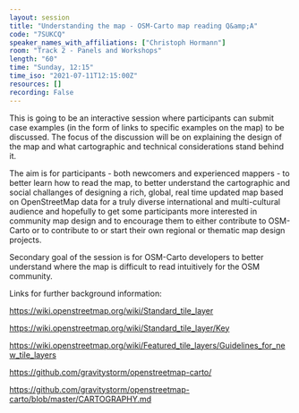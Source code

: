 ```yaml
---
layout: session
title: "Understanding the map - OSM-Carto map reading Q&amp;A"
code: "7SUKCQ"
speaker_names_with_affiliations: ["Christoph Hormann"]
room: "Track 2 - Panels and Workshops"
length: "60"
time: "Sunday, 12:15"
time_iso: "2021-07-11T12:15:00Z"
resources: []
recording: False
---
```

This is going to be an interactive session where participants can submit case examples (in the form of links to specific examples on the map) to be discussed.  The focus of the discussion will be on explaining the design of the map and what cartographic and technical considerations stand behind it.  

The aim is for participants - both newcomers and experienced mappers - to better learn how to read the map, to better understand the cartographic and social challanges of designing a rich, global, real time updated map based on OpenStreetMap data for a truly diverse international and multi-cultural audience and hopefully to get some participants more interested in community map design and to encourage them to either contribute to OSM-Carto or to contribute to or start their own regional or thematic map design projects.

Secondary goal of the session is for OSM-Carto developers to better understand where the map is difficult to read intuitively for the OSM community.


Links for further background information:

https://wiki.openstreetmap.org/wiki/Standard_tile_layer

https://wiki.openstreetmap.org/wiki/Standard_tile_layer/Key

https://wiki.openstreetmap.org/wiki/Featured_tile_layers/Guidelines_for_new_tile_layers

https://github.com/gravitystorm/openstreetmap-carto/

https://github.com/gravitystorm/openstreetmap-carto/blob/master/CARTOGRAPHY.md
